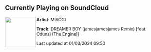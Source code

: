 ## Currently Playing on SoundCloud

[<img align="left" width="100" src="https://i1.sndcdn.com/artworks-NGEhRunmF702-0-t500x500.png">](https://soundcloud.com/misogi/dreamer-boy-jamesjamesjames?in=saxurn/sets/tmp/)

**Artist**: MISOGI 

**Track**: DREAMER BOY (jamesjamesjames Remix) [feat. Odunsi (The Engine)]

Last updated at 01/03/2024 09:50
